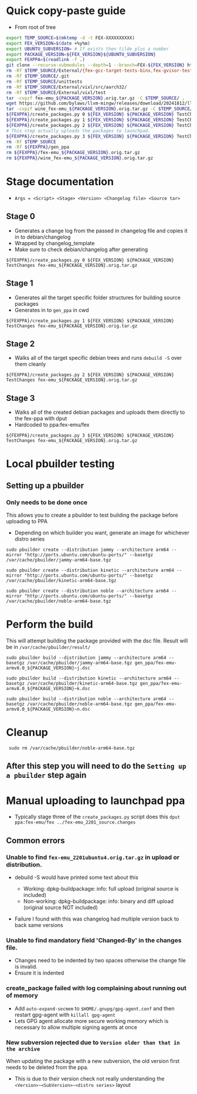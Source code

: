 # Quick copy-paste guide
* From root of tree
``` bash
export TEMP_SOURCE=$(mktemp -d -t FEX-XXXXXXXXXX)
export FEX_VERSION=$(date +%y%m)
export UBUNTU_SUBVERSION= # If exists then tilde plus a number
export PACKAGE_VERSION=${FEX_VERSION}${UBUNTU_SUBVERSION}
export FEXPPA=$(readlink -f .)
git clone --recurse-submodules --depth=1 --branch=FEX-${FEX_VERSION} https://github.com/FEX-Emu/FEX.git $TEMP_SOURCE
rm -Rf $TEMP_SOURCE/External/{fex-gcc-target-tests-bins,fex-gvisor-tests-bins,fex-posixtest-bins}
rm -Rf $TEMP_SOURCE/.git
rm -Rf $TEMP_SOURCE/unittests
rm -Rf $TEMP_SOURCE/External/vixl/src/aarch32/
rm -Rf $TEMP_SOURCE/External/vixl/test
tar -cvpzf fex-emu_${PACKAGE_VERSION}.orig.tar.gz -C $TEMP_SOURCE/ .
wget https://github.com/bylaws/llvm-mingw/releases/download/20241812/llvm-mingw-20241218-ucrt-ubuntu-20.04-aarch64.tar.xz -O $TEMP_SOURCE/llvm-mingw-20241218-ucrt-ubuntu-20.04-aarch64.tar.xz
tar -cvpzf wine_fex-emu_${PACKAGE_VERSION}.orig.tar.gz -C $TEMP_SOURCE/ .
${FEXPPA}/create_packages.py 0 ${FEX_VERSION} ${PACKAGE_VERSION} TestChanges fex-emu_${PACKAGE_VERSION}.orig.tar.gz
${FEXPPA}/create_packages.py 1 ${FEX_VERSION} ${PACKAGE_VERSION} TestChanges fex-emu_${PACKAGE_VERSION}.orig.tar.gz
${FEXPPA}/create_packages.py 2 ${FEX_VERSION} ${PACKAGE_VERSION} TestChanges fex-emu_${PACKAGE_VERSION}.orig.tar.gz
# This step actually uploads the packages to launchpad.
${FEXPPA}/create_packages.py 3 ${FEX_VERSION} ${PACKAGE_VERSION} TestChanges fex-emu_${PACKAGE_VERSION}.orig.tar.gz
rm -Rf $TEMP_SOURCE
rm -Rf ${FEXPPA}/gen_ppa
rm ${FEXPPA}/fex-emu_${PACKAGE_VERSION}.orig.tar.gz
rm ${FEXPPA}/wine_fex-emu_${PACKAGE_VERSION}.orig.tar.gz
```

# Stage documentation
* `Args = <Script> <Stage> <Version> <Changelog file> <Source tar>`

## Stage 0
* Generates a change log from the passed in changelog file and copies it in to debian/changelog
* Wrapped by changelog_template
* Make sure to check debian/changelog after generating

`${FEXPPA}/create_packages.py 0 ${FEX_VERSION} ${PACKAGE_VERSION} TestChanges fex-emu_${PACKAGE_VERSION}.orig.tar.gz`

## Stage 1
* Generates all the target specific folder structures for building source packages
* Generates in to `gen_ppa` in cwd

`${FEXPPA}/create_packages.py 1 ${FEX_VERSION} ${PACKAGE_VERSION} TestChanges fex-emu_${PACKAGE_VERSION}.orig.tar.gz`

## Stage 2
* Walks all of the target specific debian trees and runs `debuild -S` over them cleanly

`${FEXPPA}/create_packages.py 2 ${FEX_VERSION} ${PACKAGE_VERSION} TestChanges fex-emu_${PACKAGE_VERSION}.orig.tar.gz`

## Stage 3
* Walks all of the created debian packages and uploads them directly to the fex-ppa with dput
* Hardcoded to ppa:fex-emu/fex

`${FEXPPA}/create_packages.py 3 ${FEX_VERSION} ${PACKAGE_VERSION} TestChanges fex-emu_${PACKAGE_VERSION}.orig.tar.gz`

# Local pbuilder testing

## Setting up a pbuilder
### Only needs to be done once
This allows you to create a pbuilder to test building the package before uploading to PPA

* Depending on which builder you want, generate an image for whichever distro series

`sudo pbuilder create --distribution jammy --architecture arm64 --mirror "http://ports.ubuntu.com/ubuntu-ports/" --basetgz /var/cache/pbuilder/jammy-arm64-base.tgz`

`sudo pbuilder create --distribution kinetic --architecture arm64 --mirror "http://ports.ubuntu.com/ubuntu-ports/" --basetgz /var/cache/pbuilder/kinetic-arm64-base.tgz`

`sudo pbuilder create --distribution noble --architecture arm64 --mirror "http://ports.ubuntu.com/ubuntu-ports/" --basetgz /var/cache/pbuilder/noble-arm64-base.tgz`

# Perform the build
This will attempt building the package provided with the dsc file.
Result will be in `/var/cache/pbuilder/result/`

`sudo pbuilder build --distribution jammy --architecture arm64 --basetgz /var/cache/pbuilder/jammy-arm64-base.tgz gen_ppa/fex-emu-armv8.0_${PACKAGE_VERSION}~j.dsc`

`sudo pbuilder build --distribution kinetic --architecture arm64 --basetgz /var/cache/pbuilder/kinetic-arm64-base.tgz gen_ppa/fex-emu-armv8.0_${PACKAGE_VERSION}~k.dsc`

`sudo pbuilder build --distribution noble --architecture arm64 --basetgz /var/cache/pbuilder/noble-arm64-base.tgz gen_ppa/fex-emu-armv8.0_${PACKAGE_VERSION}~n.dsc`

# Cleanup
` sudo rm /var/cache/pbuilder/noble-arm64-base.tgz`

## After this step you will need to do the `Setting up a pbuilder` step again

# Manual uploading to launchpad ppa

* Typically stage three of the `create_packages.py` script does this
`dput ppa:fex-emu/fex ../fex-emu_2201_source.changes`

## Common errors
### Unable to find `fex-emu_2201ubuntu4.orig.tar.gz` in upload or distribution.
* debuild -S would have printed some text about this
  * Working: dpkg-buildpackage: info: full upload (original source is included)
  * Non-working: dpkg-buildpackage: info: binary and diff upload (original source NOT included)

* Failure I found with this was changelog had multiple version back to back same versions

### Unable to find mandatory field 'Changed-By' in the changes file.
* Changes need to be indented by two spaces otherwise the change file is invalid.
* Ensure it is indented

### create_package failed with log complaining about running out of memory
* Add `auto-expand-secmem` to `$HOME/.gnupg/gpg-agent.conf` and then restart gpg-agent with `killall gpg-agent`
* Lets GPG agent allocate more secure working memory which is necessary to allow multiple signing agents at once

### New subversion rejected due to `Version older than that in the archive`
When updating the package with a new subversion, the old version first needs to be deleted from the ppa.

- This is due to their version check not really understanding the `<Version>~<SubVersion>~<distro series>` layout
